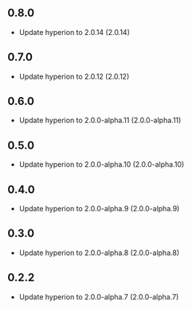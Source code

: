 ## 0.8.0

 - Update hyperion to 2.0.14 (2.0.14)

## 0.7.0

 - Update hyperion to 2.0.12 (2.0.12)

## 0.6.0

 - Update hyperion to 2.0.0-alpha.11 (2.0.0-alpha.11)

## 0.5.0

 - Update hyperion to 2.0.0-alpha.10 (2.0.0-alpha.10)

## 0.4.0

 - Update hyperion to 2.0.0-alpha.9 (2.0.0-alpha.9)

## 0.3.0

 - Update hyperion to 2.0.0-alpha.8 (2.0.0-alpha.8)

## 0.2.2

 - Update hyperion to 2.0.0-alpha.7 (2.0.0-alpha.7)
